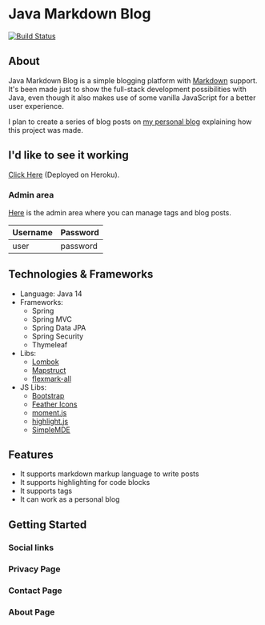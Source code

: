 # Java Markdown Blog

[![Build Status](https://travis-ci.com/derik/java-markdown-blog.svg?branch=master)](https://travis-ci.com/derik/java-markdown-blog)

## About

Java Markdown Blog is a simple blogging platform with [Markdown](https://en.wikipedia.org/wiki/Markdown) support. It's been made just to show the full-stack development possibilities with Java, even though it also makes use of some vanilla JavaScript for a better user experience.

I plan to create a series of blog posts on [my personal blog](https://deriklima.com) explaining how this project was made.

## I'd like to see it working

[Click Here](https://java-markdown-blog.herokuapp.com/) (Deployed on Heroku).

### Admin area

[Here](https://java-markdown-blog.herokuapp.com/admin) is the admin area where you can manage tags and blog posts.

| Username | Password |
| -------- | -------- |
| user     | password |

## Technologies & Frameworks

* Language: Java 14
* Frameworks: 
    * Spring
    * Spring MVC
    * Spring Data JPA
    * Spring Security
    * Thymeleaf
* Libs:
    * [Lombok](https://projectlombok.org/)
    * [Mapstruct](https://mapstruct.org/)
    * [flexmark-all](https://github.com/vsch/flexmark-java)
* JS Libs:
    * [Bootstrap](https://getbootstrap.com/)
    * [Feather Icons](https://feathericons.com/)
    * [moment.js](https://momentjs.com/)
    * [highlight.js](https://highlightjs.org/)
    * [SimpleMDE](https://simplemde.com/)

## Features

* It supports markdown markup language to write posts
* It supports highlighting for code blocks
* It supports tags
* It can work as a personal blog

## Getting Started

### Social links

### Privacy Page

### Contact Page

### About Page

